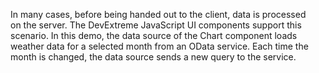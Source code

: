 In&nbsp;many cases, before being handed out to&nbsp;the client, data is&nbsp;processed on&nbsp;the server. The DevExtreme JavaScript UI components support this scenario. In&nbsp;this demo, the data source of&nbsp;the Chart component loads weather data for a&nbsp;selected month from an&nbsp;OData service. Each time the month is&nbsp;changed, the data source sends a&nbsp;new query to&nbsp;the service.
